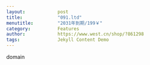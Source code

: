 ```yaml
---
layout:            post
title:             "091.ltd"
menutitle:         "2031年到期/199￥"
category:          Features
author:            https://www.west.cn/shop/?861298
tags:              Jekyll Content Demo
---
```


domain
